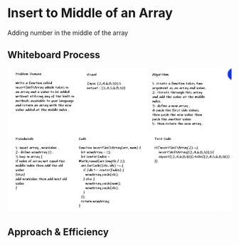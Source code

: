 # Insert to Middle of an Array
 
 Adding number in the middle of the array

## Whiteboard Process

![array-insert-shift](../images/array-insert-shift.PNG)

## Approach & Efficiency
<!-- What approach did you take? Discuss Why. What is the Big O space/time for this approach? -->


